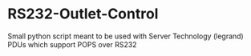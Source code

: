 # RS232-Outlet-Control
Small python script meant to be used with Server Technology (legrand) PDUs which support POPS over RS232

